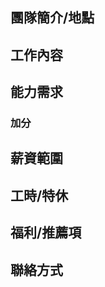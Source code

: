 <!-- 以下是建議填寫項目，可自由增刪排序~ -->
<!-- 也建議標註團隊目前技術框架，標籤有前端&後端的語言 -->
<!-- ^ 上面的看完就可以刪了~ -->

## 團隊簡介/地點

## 工作內容

## 能力需求

### 加分

## 薪資範圍

## 工時/特休

## 福利/推薦項

## 聯絡方式
